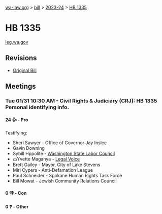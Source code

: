 [wa-law.org](/) > [bill](/bill/) > [2023-24](/bill/2023-24/) > [HB 1335](/bill/2023-24/hb/1335/)

# HB 1335
[leg.wa.gov](https://app.leg.wa.gov/billsummary?BillNumber=1335&Year=2023&Initiative=false)

## Revisions
* [Original Bill](1/)

## Meetings
### Tue 01/31 10:30 AM - Civil Rights & Judiciary (CRJ): HB 1335 Personal identifying info.
#### 24 👍 - Pro
Testifying:
* Sheri Sawyer - Office of Governor Jay Inslee
* Gavin Downing
* Sybill Hppolite - [Washington State Labor Council](/org/washington_state_labor_council/)
* 💵Yvette Maganya - [Legal Voice](/org/legal_voice/)
* Brett Gailey - Mayor, City of Lake Stevens
* Miri Cypers - Anti-Defamation League
* Paul Schneider - Spokane Human Rights Task Force
* Bill Mowat - Jewish Community Relations Council

#### 0 👎 - Con

#### 0 ❓ - Other
